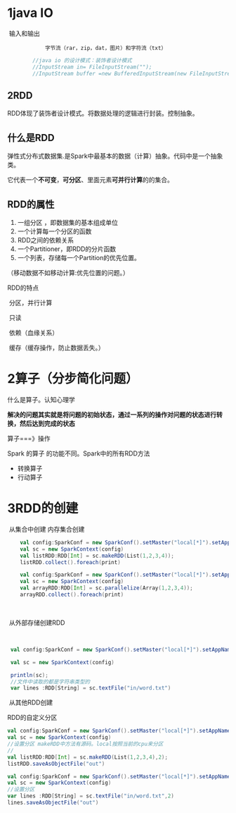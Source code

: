 

# 1java IO

​                 输入和输出

 				字节流（rar，zip，dat，图片）和字符流（txt）

```java
		//java io 的设计模式：装饰者设计模式
        //InputStream in= FileInputStream("");
        //InputStream buffer =new BufferedInputStream(new FileInputStream(""));
```



## 2RDD

RDD体现了装饰者设计模式。将数据处理的逻辑进行封装。控制抽象。

## 什么是RDD

弹性式分布式数据集.是Spark中最基本的数据（计算）抽象。代码中是一个抽象类。

它代表一个**不可变**，**可分区**、里面元素**可并行计算**的的集合。

## RDD的属性

1. 一组分区 ，即数据集的基本组成单位
2. 一个计算每一个分区的函数
3. RDD之间的依赖关系
4. 一个Partitioner，即RDD的分片函数
5. 一个列表，存储每一个Partition的优先位置。

（移动数据不如移动计算:优先位置的问题。） 

RDD的特点

​	分区，并行计算

​	只读

​	依赖（血缘关系）

​	缓存（缓存操作，防止数据丢失。）



# 2算子（分步简化问题）

什么是算子。认知心理学

**解决的问题其实就是将问题的初始状态，通过一系列的操作对问题的状态进行转换，然后达到完成的状态**

算子===》操作



Spark 的算子 的功能不同。Spark中的所有RDD方法

- 转换算子 
- 行动算子

# 3RDD的创建

​		从集合中创建  内存集合创建

```scala
	val config:SparkConf = new SparkConf().setMaster("local[*]").setAppName("WordCount")
    val sc = new SparkContext(config)
    val listRDD:RDD[Int] = sc.makeRDD(List(1,2,3,4));
    listRDD.collect().foreach(print)
```

```scala
	val config:SparkConf = new SparkConf().setMaster("local[*]").setAppName("WordCount")
    val sc = new SparkContext(config)
    val arrayRDD:RDD[Int] = sc.parallelize(Array(1,2,3,4));
    arrayRDD.collect().foreach(print)
```

​	

​		从外部存储创建RDD

​		

```scala
 val config:SparkConf = new SparkConf().setMaster("local[*]").setAppName("WordCount");

 val sc = new SparkContext(config)

 println(sc);
 //文件中读取的都是字符串类型的
 var lines :RDD[String] = sc.textFile("in/word.txt")
```

​		从其他RDD创建



RDD的自定义分区

```scala
val config:SparkConf = new SparkConf().setMaster("local[*]").setAppName("WordCount")
val sc = new SparkContext(config)
//设置分区 makeRDD中方法有源码。local按照当前的cpu来分区
//
val listRDD:RDD[Int] = sc.makeRDD(List(1,2,3,4),2);
listRDD.saveAsObjectFile("out")
```

```scala
val config:SparkConf = new SparkConf().setMaster("local[*]").setAppName("WordCount")
val sc = new SparkContext(config)
//设置分区
var lines :RDD[String] = sc.textFile("in/word.txt",2)
lines.saveAsObjectFile("out")
```









































